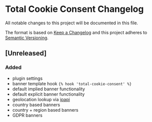 # Total Cookie Consent Changelog

All notable changes to this project will be documented in this file.

The format is based on [Keep a Changelog](http://keepachangelog.com/) and this project adheres to [Semantic Versioning](http://semver.org/).

## [Unreleased]

### Added

- plugin settings
- banner template hook `{% hook 'total-cookie-consent' %}`
- default implied banner functionality
- default explicit banner functionality
- geolocation lookup via [ipapi](https://ipapi.com/)
- country based banners
- country + region based banners
- GDPR banners